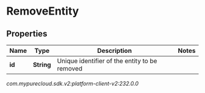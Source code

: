 # RemoveEntity


## Properties

| Name | Type | Description | Notes |
| ------------ | ------------- | ------------- | ------------- |
| **id** | **String** | Unique identifier of the entity to be removed |  |




_com.mypurecloud.sdk.v2:platform-client-v2:232.0.0_
